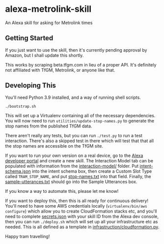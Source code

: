# alexa-metrolink-skill
An Alexa skill for asking for Metrolink times

Getting Started
---------------

If you just want to use the skill, then it's currently pending approval
by Amazon, but I shall update this shortly.

This works by scraping beta.tfgm.com in lieu of a proper API. It's
definitely not affiliated with TfGM, Metrolink, or anyone like that.

Developing This
---------------

You'll need Python 3.9 installed, and a way of running shell scripts.

    ./bootstrap.sh

This will set up a Virtualenv containing all of the necessary dependencies.
You will now need to run `utilities/update-stop-names.py` to generate
the stop names from the published TfGM data.

There aren't really any tests, but you can run `./test.py` to run a test
interaction. There's also a skipped test in there which will test that
that all the stop names are accessible on the TfGM site.

If you want to run your own version on a real device, go to the
[Alexa developer portal](https://developer.amazon.com/edw/home.html)
and create a new skill. The Interaction Model tab can be populated
with information from the [interaction-model/](interaction-model/) folder.
Put [intent-schema.json](interaction-model/intent-schema.json) into the
intent schema box, then create a Custom Slot Type called `TRAM_STOP_NAME`,
and put [stop-names.txt](interaction-model/stop-names.txt) into that field.
Finally, the [sample-utterances.txt](interaction-model/sample-utterances.txt)
should go into the Sample Utterances box.

If you know a way to automate this, please let me know!

If you want to deploy this, then this is all ready for continuous delivery!
You'll need to have some AWS credentials locally
(`virtualenv/bin/aws configure`) which allow you to create CloudFormation
stacks etc, and you'll need to complete [secrets.json](secrets.json)
with your skill ID from the Alexa dev console, then you can run
`./deploy.sh` which will set up all your infrastructure etc as needed.
This is all defined as a template in
[infrastruction/cloudformation.py](infrastructure/cloudformation.py).

Happy tram travelling!
